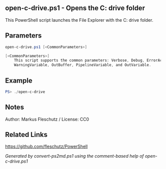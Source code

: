 ## open-c-drive.ps1 - Opens the C: drive folder

This PowerShell script launches the File Explorer with the C: drive folder.

## Parameters
```powershell
open-c-drive.ps1 [<CommonParameters>]

[<CommonParameters>]
    This script supports the common parameters: Verbose, Debug, ErrorAction, ErrorVariable, WarningAction, 
    WarningVariable, OutBuffer, PipelineVariable, and OutVariable.
```

## Example
```powershell
PS> ./open-c-drive

```

## Notes
Author: Markus Fleschutz / License: CC0

## Related Links
https://github.com/fleschutz/PowerShell

*Generated by convert-ps2md.ps1 using the comment-based help of open-c-drive.ps1*
